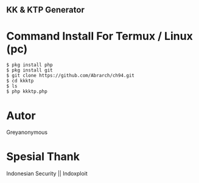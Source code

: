 ## KK & KTP Generator
# Command Install For Termux / Linux (pc)
```
$ pkg install php
$ pkg install git
$ git clone https://github.com/Abrarch/ch94.git 
$ cd kkktp
$ ls
$ php kkktp.php
```
# Autor
Greyanonymous  

# Spesial Thank
Indonesian Security || Indoxploit
